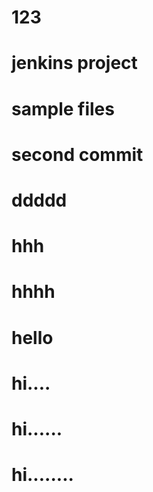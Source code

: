 # 123
# jenkins project
# sample files
# second commit
# ddddd
# hhh
# hhhh
# hello
# hi....
# hi......
# hi........
